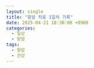 ```yaml
---
layout: single
title: "항암 치료 1일차 기록"
date: 2025-04-21 18:30:00 +0900
categories: 
  - 일상
  - 항암
tags: 
  - 항암
  - 건강
---
```

